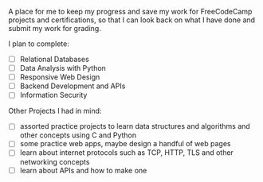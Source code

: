 A place for me to keep my progress and save my work for FreeCodeCamp projects and certifications, so that I can look back on what I have done and submit my work for grading. 

I plan to complete:

 - [ ] Relational Databases
 - [ ] Data Analysis with Python
 - [ ] Responsive Web Design
 - [ ] Backend Development and APIs
 - [ ] Information Security

Other Projects I had in mind:

 - [ ] assorted practice projects to learn data structures and algorithms and other concepts using C and Python
 - [ ] some practice web apps, maybe design a handful of web pages
 - [ ] learn about internet protocols such as TCP, HTTP, TLS and other networking concepts
 - [ ] learn about APIs and how to make one
